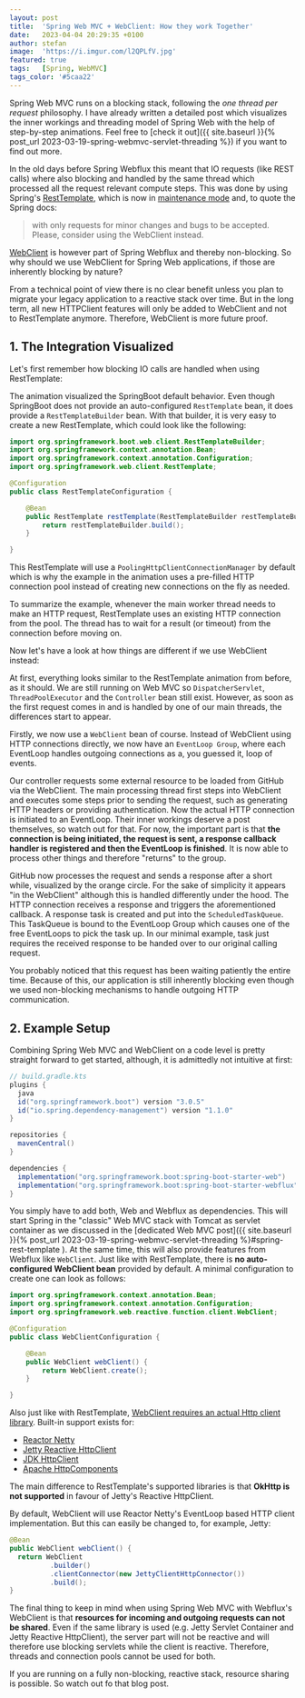 ```yaml
---
layout: post
title:  'Spring Web MVC + WebClient: How they work Together'
date:   2023-04-04 20:29:35 +0100
author: stefan
image:  'https://i.imgur.com/l2QPLfV.jpg'
featured: true
tags:   [Spring, WebMVC]
tags_color: '#5caa22'
---
```


Spring Web MVC runs on a blocking stack, following the *one thread per request* philosophy. I have already written a detailed post which visualizes the inner workings and threading model of Spring Web with the help of step-by-step animations. Feel free to [check it out]({{ site.baseurl }}{% post_url 2023-03-19-spring-webmvc-servlet-threading %}) if you want to find out more.

In the old days before Spring Webflux this meant that IO requests (like REST calls) where also blocking and handled by the same thread which processed all the request relevant compute steps. This was done by using Spring's [RestTemplate](https://docs.spring.io/spring-framework/docs/current/reference/html/integration.html#rest-resttemplate), which is now in [maintenance mode](https://docs.spring.io/spring-framework/docs/current/reference/html/integration.html#rest-resttemplate) and, to quote the Spring docs:

> with only requests for minor changes and bugs to be accepted. Please, consider using the WebClient instead.

[WebClient](https://docs.spring.io/spring-framework/docs/current/reference/html/web-reactive.html#webflux-client) is however part of Spring Webflux and thereby non-blocking. So why should we use WebClient for Spring Web applications, if those are inherently blocking by nature?

From a technical point of view there is no clear benefit unless you plan to migrate your legacy application to a reactive stack over time. But in the long term, all new HTTPClient features will only be added to WebClient and not to RestTemplate anymore. Therefore, WebClient is more future proof.

## 1. The Integration Visualized

Let's first remember how blocking IO calls are handled when using RestTemplate:

<motion-canvas-player 
    src="{{ '/js/animation/spring-webmvc/spring-rest-template.js' | prepend: site.baseurl }}">
</motion-canvas-player>

The animation visualized the SpringBoot default behavior. Even though SpringBoot does not provide an auto-configured `RestTemplate` bean, it does provide a `RestTemplateBuilder` bean. With that builder, it is very easy to create a new RestTemplate, which could look like the following:

```java
import org.springframework.boot.web.client.RestTemplateBuilder;
import org.springframework.context.annotation.Bean;
import org.springframework.context.annotation.Configuration;
import org.springframework.web.client.RestTemplate;

@Configuration
public class RestTemplateConfiguration {

    @Bean
    public RestTemplate restTemplate(RestTemplateBuilder restTemplateBuilder) {
        return restTemplateBuilder.build();
    }

}
```

This RestTemplate will use a `PoolingHttpClientConnectionManager` by default which is why the example in the animation uses a pre-filled HTTP connection pool instead of creating new connections on the fly as needed.

To summarize the example, whenever the main worker thread needs to make an HTTP request, RestTemplate uses an existing HTTP connection from the pool. The thread has to wait for a result (or timeout) from the connection before moving on.

Now let's have a look at how things are different if we use WebClient instead:

<motion-canvas-player 
    src="{{ '/js/animation/spring-webmvc/spring-web-client.js' | prepend: site.baseurl }}">
</motion-canvas-player>

At first, everything looks similar to the RestTemplate animation from before, as it should. We are still running on Web MVC so `DispatcherServlet`, `ThreadPoolExecutor` and the `Controller` bean still exist. However, as soon as the first request comes in and is handled by one of our main threads, the differences start to appear.

Firstly, we now use a `WebClient` bean of course. Instead of WebClient using HTTP connections directly, we now have an `EventLoop Group`, where each EventLoop handles outgoing connections as a, you guessed it, loop of events.

Our controller requests some external resource to be loaded from GitHub via the WebClient. The main processing thread first steps into WebClient and executes some steps prior to sending the request, such as generating HTTP headers or providing authentication. Now the actual HTTP connection is initiated to an EventLoop. Their inner workings deserve a post themselves, so watch out for that. For now, the important part is that **the connection is being initiated, the request is sent, a response callback handler is registered and then the EventLoop is finished**. It is now able to process other things and therefore "returns" to the group.

GitHub now processes the request and sends a response after a short while, visualized by the orange circle. For the sake of simplicity it appears "in the WebClient" although this is handled differently under the hood. The HTTP connection receives a response and triggers the aforementioned callback. A response task is created and put into the `ScheduledTaskQueue`. This TaskQueue is bound to the EventLoop Group which causes one of the free EventLoops to pick the task up. In our minimal example, task just requires the received response to be handed over to our original calling request. 

You probably noticed that this request has been waiting patiently the entire time. Because of this, our application is still inherently blocking even though we used non-blocking mechanisms to handle outgoing HTTP communication.


## 2. Example Setup

Combining Spring Web MVC and WebClient on a code level is pretty straight forward to get started, although, it is admittedly not intuitive at first:

```groovy
// build.gradle.kts
plugins {
  java
  id("org.springframework.boot") version "3.0.5"
  id("io.spring.dependency-management") version "1.1.0"
}

repositories {
  mavenCentral()
}

dependencies {
  implementation("org.springframework.boot:spring-boot-starter-web")
  implementation("org.springframework.boot:spring-boot-starter-webflux")
}
```

You simply have to add both, Web and Webflux as dependencies. This will start Spring in the "classic" Web MVC stack with Tomcat as servlet container as we discussed in the [dedicated Web MVC post]({{ site.baseurl }}{% post_url 2023-03-19-spring-webmvc-servlet-threading %}#spring-rest-template ). At the same time, this will also provide features from Webflux like `WebClient`. Just like with RestTemplate, there is **no auto-configured WebClient bean** provided by default. A minimal configuration to create one can look as follows:

```java
import org.springframework.context.annotation.Bean;
import org.springframework.context.annotation.Configuration;
import org.springframework.web.reactive.function.client.WebClient;

@Configuration
public class WebClientConfiguration {

    @Bean
    public WebClient webClient() {
        return WebClient.create();
    }

}
```

Also just like with RestTemplate, [WebClient requires an actual Http client library](https://docs.spring.io/spring-framework/docs/current/reference/html/web-reactive.html#webflux-client). Built-in support exists for:
- [Reactor Netty](https://github.com/reactor/reactor-netty)
- [Jetty Reactive HttpClient](https://github.com/jetty-project/jetty-reactive-httpclient)
- [JDK HttpClient](https://docs.oracle.com/en/java/javase/11/docs/api/java.net.http/java/net/http/HttpClient.html)
- [Apache HttpComponents](https://hc.apache.org/index.html)

The main difference to RestTemplate's supported libraries is that **OkHttp is not supported** in favour of Jetty's Reactive HttpClient.

By default, WebClient will use Reactor Netty's EventLoop based HTTP client implementation. But this can easily be changed to, for example, Jetty:

```java
@Bean
public WebClient webClient() {
  return WebClient
          .builder()
          .clientConnector(new JettyClientHttpConnector())
          .build();
}
```

The final thing to keep in mind when using Spring Web MVC with Webflux's WebClient is that **resources for incoming and outgoing requests can not be shared**. Even if the same library is used (e.g. Jetty Servlet Container and Jetty Reactive HttpClient), the server part will not be reactive and will therefore use blocking servlets while the client is reactive. Therefore, threads and connection pools cannot be used for both.

If you are running on a fully non-blocking, reactive stack, resource sharing is possible. So watch out fo that blog post.

<script src="{{ '/js/motion-canvas-player.js' | prepend: site.baseurl }}" type="text/javascript"></script>
